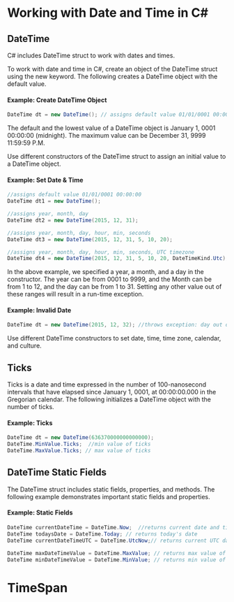 # Working with Date and Time in C#

## DateTime

C# includes DateTime struct to work with dates and times.

To work with date and time in C#, create an object of the DateTime struct using the new keyword. The following creates a DateTime object with the default value.

#### Example: Create DateTime Object

```csharp
DateTime dt = new DateTime(); // assigns default value 01/01/0001 00:00:00
```

The default and the lowest value of a DateTime object is January 1, 0001 00:00:00 (midnight). The maximum value can be December 31, 9999 11:59:59 P.M.

Use different constructors of the DateTime struct to assign an initial value to a DateTime object.

#### Example: Set Date & Time

```csharp
//assigns default value 01/01/0001 00:00:00
DateTime dt1 = new DateTime();

//assigns year, month, day
DateTime dt2 = new DateTime(2015, 12, 31);

//assigns year, month, day, hour, min, seconds
DateTime dt3 = new DateTime(2015, 12, 31, 5, 10, 20);

//assigns year, month, day, hour, min, seconds, UTC timezone
DateTime dt4 = new DateTime(2015, 12, 31, 5, 10, 20, DateTimeKind.Utc);
```

In the above example, we specified a year, a month, and a day in the constructor. The year can be from 0001 to 9999, and the Month can be from 1 to 12, and the day can be from 1 to 31. Setting any other value out of these ranges will result in a run-time exception.

#### Example: Invalid Date

```csharp
DateTime dt = new DateTime(2015, 12, 32); //throws exception: day out of range
```

Use different DateTime constructors to set date, time, time zone, calendar, and culture.

## Ticks

Ticks is a date and time expressed in the number of 100-nanosecond intervals that have elapsed since January 1, 0001, at 00:00:00.000 in the Gregorian calendar. The following initializes a DateTime object with the number of ticks.

#### Example: Ticks

```csharp
DateTime dt = new DateTime(636370000000000000);
DateTime.MinValue.Ticks;  //min value of ticks
DateTime.MaxValue.Ticks; // max value of ticks
```

## DateTime Static Fields

The DateTime struct includes static fields, properties, and methods. The following example demonstrates important static fields and properties.

#### Example: Static Fields

```csharp
DateTime currentDateTime = DateTime.Now;  //returns current date and time
DateTime todaysDate = DateTime.Today; // returns today's date
DateTime currentDateTimeUTC = DateTime.UtcNow;// returns current UTC date and time

DateTime maxDateTimeValue = DateTime.MaxValue; // returns max value of DateTime
DateTime minDateTimeValue = DateTime.MinValue; // returns min value of DateTime
```

# TimeSpan
